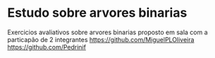# Estudo sobre arvores binarias
Exercicios avaliativos sobre arvores binarias proposto em sala
com a particapão de 2 integrantes 
https://github.com/MiguelPLOliveira
https://github.com/Pedrinif
